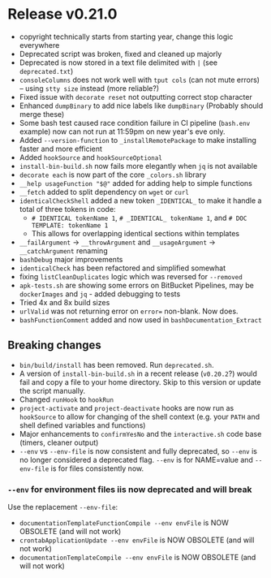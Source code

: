 # Release v0.21.0

- copyright technically starts from starting year, change this logic everywhere
- Deprecated script was broken, fixed and cleaned up majorly
- Deprecated is now stored in a text file delimited with `|` (see `deprecated.txt`)
- `consoleColumns` does not work well with `tput cols` (can not mute errors) – using `stty size` instead (more reliable?)
- Fixed issue with `decorate reset` not outputting correct stop character
- Enhanced `dumpBinary` to add nice labels like `dumpBinary` (Probably should merge these)
- Some bash test caused race condition failure in CI pipeline (`bash.env` example) now can not run at 11:59pm on new year's eve only.
- Added `--version-function` to `_installRemotePackage` to make installing faster and more efficient
- Added `hookSource` and `hookSourceOptional`
- `install-bin-build.sh` now fails more elegantly when `jq` is not available
- `decorate each` is now part of the core `_colors.sh` library
- `__help usageFunction "$@"` added for adding help to simple functions
- `__fetch` added to split dependency on `wget` or `curl`
- `identicalCheckShell` added a new token `_IDENTICAL_` to make it handle a total of three tokens in code:
    - `# IDENTICAL tokenName 1`, `# _IDENTICAL_ tokenName 1`, and `# DOC TEMPLATE: tokenName 1`
    - This allows for overlapping identical sections within templates
- `__failArgument` -> `__throwArgument` and `__usageArgument` -> `__catchArgument` renaming
- `bashDebug` major improvements
- `identicalCheck` has been refactored and simplified somewhat
- fixing `listCleanDuplicates` logic which was reversed for `--removed`
- `apk-tests.sh` are showing some errors on BitBucket Pipelines, may be `dockerImages` and `jq` - added debugging to tests
- Tried 4x and 8x build sizes
- `urlValid` was not returning error on `error=` non-blank. Now does.
- `bashFunctionComment` added and now used in `bashDocumentation_Extract`

## Breaking changes

- `bin/build/install` has been removed. Run `deprecated.sh`.
- A version of `install-bin-build.sh` in a recent release (`v0.20.2`?) would fail and copy a file to your home directory. Skip to this version or update the script manually.
- Changed `runHook` to `hookRun`
- `project-activate` and `project-deactivate` hooks are now run as `hookSource` to allow for changing of the shell context (e.g. your `PATH` and shell defined variables and functions)
- Major enhancements to `confirmYesNo` and the `interactive.sh` code base (timers, cleaner output)
- ` --env ` vs ` --env-file ` is now consistent and fully deprecated, so `--env` is no longer considered a deprecated flag. `--env` is for NAME=value and `--env-file` is for files consistently now.

### `--env` for environment files iis now deprecated and will break

Use the replacement `--env-file`:

- `documentationTemplateFunctionCompile --env envFile` is NOW OBSOLETE (and will not work)
- `crontabApplicationUpdate --env envFile` is NOW OBSOLETE (and will not work)
- `documentationTemplateCompile --env envFile` is NOW OBSOLETE (and will not work)

